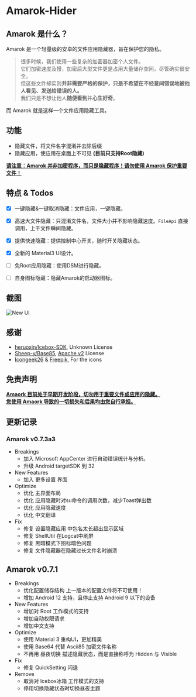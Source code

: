 # Amarok-Hider

## Amarok 是什么？
Amarok 是一个轻量级的安卓的文件应用隐藏器，旨在保护您的隐私。  

> 很多时候，我们使用一些复杂的加密器加密个人文件。  
> 它们加密速度及慢，加密后大型文件更是占用大量储存空间，尽管确实很安全。  
> 但这些文件却实则**并非需要严格的保护，只是不希望在不经意间错误地被他人看见、发送给错误的人。**  
> 我们只是不想让他人**随便看到**并**心生好奇**。

而 Amarok 就是这样一个文件应用隐藏工具。  

## 功能
- 隐藏文件，将文件名字混淆并去除后缀  
- 隐藏应用，使应用在桌面上不可见 **(目前只支持Root隐藏)**  

**<u>请注意：Amarok 并非加密程序，而只是隐藏程序！请勿使用 Amarok 保护重要文件！</u>**

## 特点 & Todos
- [x] 一键隐藏&一键取消隐藏：文件应用，一键隐藏。
- [x] 高速大文件隐藏：只混淆文件名，文件大小并不影响隐藏速度。`FileApi` 直接调用，上千文件瞬间隐藏。
- [x] 提供快速隐藏：提供控制中心开关，随时开关隐藏状态。
- [x] 全新的 Material3 UI设计。
- [ ] 免Root应用隐藏：使用DSM进行隐藏。
- [ ] 自身图标隐藏：隐藏Amarok的启动器图标。


## 截图

![New UI](https://raw.githubusercontent.com/deltazefiro/ImageHost/master/Amarok-screenshot.jpg)


## 感谢

- [heruoxin/Icebox-SDK](https://github.com/heruoxin/IceBox-SDK), Unknown License
- [Sheep-y/Base85](https://github.com/Sheep-y/Base85/), [Apache v2](https://github.com/Sheep-y/Base85/blob/master/LICENSE) License
- [Icongeek26](https://www.flaticon.com/authors/icongeek26) & [Freepik](), For the icons


## 免责声明

<u>**Amaork 目前处于早期开发阶段，切勿用于重要文件或应用的隐藏。**</u>  
<u>**您使用 Amaork 导致的一切损失和后果均由您自行承担。**</u>

## 更新记录
### Amarok v0.7.3a3
- Breakings
    - 加入 Microsoft AppCenter 进行自动错误统计与分析。
    - 升级 Android targetSDK 到 32
- New Features
    - 加入 更多设置 界面
- Optimize
    - 优化 主界面布局
    - 优化 应用隐藏时对su命令的调用次数，减少Toast弹出数
    - 优化 应用隐藏速度
    - 优化 中文翻译
- Fix
    - 修复 设置隐藏应用 中包名太长超出显示区域
    - 修复 ShellUtil 在Logcat中刷屏
    - 修复 黑暗模式下图标暗色问题
    - 修复 文件隐藏器在隐藏过长文件名时崩溃

## Amarok v0.7.1
- Breakings
    - 优化配置储存结构 上一版本的配置文件将不可使用！
    - 增加 Android 12 支持，且停止支持 Android 9 以下的设备
- New Features
    - 增加对 Root 工作模式的支持
    - 增加自动权限请求
    - 增加中文支持
- Optimize
    - 使用 Material 3 重构UI，更加精美
    - 使用 Base64 代替 Ascii85 加密文件名称
    - 不再用 昼夜切换 描述隐藏状态，而是直接称呼为 Hidden 与 Visible
- Fix
    - 修复 QuickSetting 闪退
- Remove
    - 取消对 Icebox冰箱 工作模式的支持
    - 停用切换隐藏状态时切换昼夜主题
